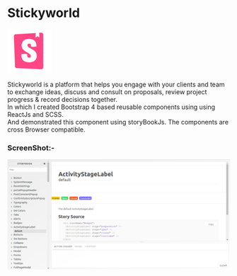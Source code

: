 # Stickyworld

<img src="logo.png" height="100">

Stickyworld is a platform that helps you engage with your clients and team to exchange ideas, discuss and consult on proposals, review project progress & record decisions together. 
<br />
In which I created Bootstrap 4 based reusable components using  using ReactJs and SCSS. 
<br />
And demonstrated this component using storyBookJs. The components are cross Browser compatible.

### ScreenShot:-
<img src="Screenshot.png" >

